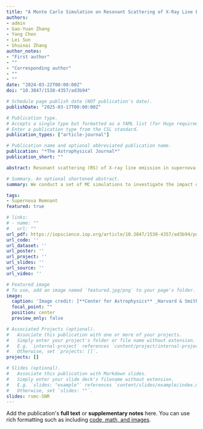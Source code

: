 ```yaml
---
title: "A Monte Carlo Simulation on Resonant Scattering of X-Ray Line Emission in Supernova Remnants"
authors:
- admin
- Gao-Yuan Zhang
- Yang Chen
- Lei Sun
- Shuinai Zhang
author_notes:
- "First author"
- ""
- "Corresponding author"
- ""
- ""
date: "2024-03-22T00:00:00Z"
doi: "10.3847/1538-4357/ad3b94"

# Schedule page publish date (NOT publication's date).
publishDate: "2025-03-17T00:00:00Z"

# Publication type.
# Accepts a single type but formatted as a YAML list (for Hugo requirements).
# Enter a publication type from the CSL standard.
publication_types: ["article-journal"]

# Publication name and optional abbreviated publication name.
publication: "*The Astrophysical Journal*"
publication_short: ""

abstract: Resonant scattering (RS) of X-ray line emission in supernova remnants (SNRs) may modify the observed line profiles and fluxes and has a potential impact on estimating the physical properties of the hot gas and hence on understanding the SNR physics, but has not been theoretically modeled ever. Here we present our Monte Carlo simulation of the RS effect on X-ray resonant-line emission, typified by the O vii Heα r line, from SNRs. We employ the physical conditions characterized by the Sedov–Taylor solution and some basic parameters similar to those in Cygnus Loop. We show that the impact of the RS effect is most significant near the edge of the remnant. The line profiles are predicted to be asymmetric because of different temperatures and photon production efficiencies of the expanding gas at different radii. We also predict the surface brightness of the line emission would decrease in the outer projected region but is slightly enhanced in the inner. The G-ratio of the O vii Heα triplet can be effectively elevated by RS in the outer region. We show that the RS effect of the O vii Heα r line in the southwestern boundary region of Cygnus Loop is nonnegligible. The observed O vii G-ratio of ∼1.8 of the region could be achieved with RS taken into account for properly elevated O abundance from the previous estimates. Additional simulation performed for the SNRs in ejecta-dominated phases like Cas A shows that RS in the shocked ejecta may have some apparent effects on the observational properties of oxygen-resonant lines.

# Summary. An optional shortened abstract.
summary: We conduct a set of MC simulations to investigate the impact of the RS effect on the soft X-ray resonant-line emission (typified by O VII Heα r) from SNRs. The spatial distribution of the physical conditions is characterized by the ST self-similar solution, and the basic parameters used for modeling are generally similar to those of Cygnus Loop. 

tags:
- Supernova Remnant
featured: true

# links:
# - name: ""
#   url: ""
url_pdf: https://iopscience.iop.org/article/10.3847/1538-4357/ad3b94/pdf
url_code: ''
url_dataset: ''
url_poster: ''
url_project: ''
url_slides: ''
url_source: ''
url_video: ''

# Featured image
# To use, add an image named `featured.jpg/png` to your page's folder. 
image:
  caption: 'Image credit: [**Center for Astrophysics** _Harvard & Smithsonian_](https://www.cfa.harvard.edu/news/cygnus-loop)'
  focal_point: ""
  position: center
  preview_only: false

# Associated Projects (optional).
#   Associate this publication with one or more of your projects.
#   Simply enter your project's folder or file name without extension.
#   E.g. `internal-project` references `content/project/internal-project/index.md`.
#   Otherwise, set `projects: []`.
projects: []

# Slides (optional).
#   Associate this publication with Markdown slides.
#   Simply enter your slide deck's filename without extension.
#   E.g. `slides: "example"` references `content/slides/example/index.md`.
#   Otherwise, set `slides: ""`.
slides: rsmc-SNR
---
```


<!-- {{% callout note %}}
Click the *Cite* button above to demo the feature to enable visitors to import publication metadata into their reference management software.
{{% /callout %}}

{{% callout note %}}
Create your slides in Markdown - click the *Slides* button to check out the example.
{{% /callout %}} -->

Add the publication's **full text** or **supplementary notes** here. You can use rich formatting such as including [code, math, and images](https://docs.hugoblox.com/content/writing-markdown-latex/).

